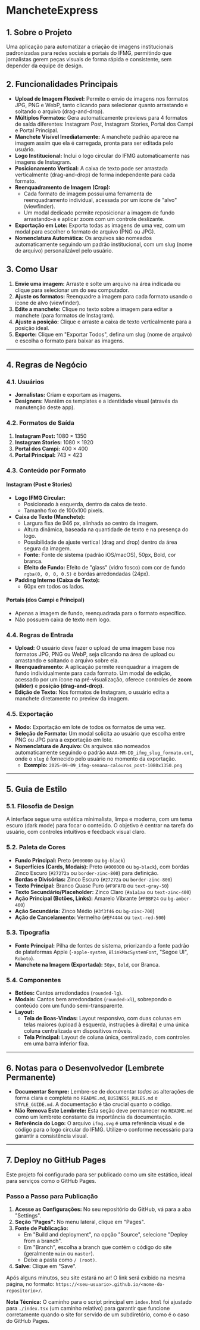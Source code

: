 # MancheteExpress

## 1. Sobre o Projeto

Uma aplicação para automatizar a criação de imagens institucionais padronizadas para redes sociais e portais do IFMG, permitindo que jornalistas gerem peças visuais de forma rápida e consistente, sem depender da equipe de design.

## 2. Funcionalidades Principais

-   **Upload de Imagem Flexível:** Permite o envio de imagens nos formatos JPG, PNG e WebP, tanto clicando para selecionar quanto arrastando e soltando o arquivo (drag-and-drop).
-   **Múltiplos Formatos:** Gera automaticamente previews para 4 formatos de saída diferentes: Instagram Post, Instagram Stories, Portal dos Campi e Portal Principal.
-   **Manchete Visível Imediatamente:** A manchete padrão aparece na imagem assim que ela é carregada, pronta para ser editada pelo usuário.
-   **Logo Institucional:** Inclui o logo circular do IFMG automaticamente nas imagens de Instagram.
-   **Posicionamento Vertical:** A caixa de texto pode ser arrastada verticalmente (drag-and-drop) de forma independente para cada formato.
-   **Reenquadramento de Imagem (Crop):**
    -   Cada formato de imagem possui uma ferramenta de reenquadramento individual, acessada por um ícone de "alvo" (viewfinder).
    -   Um modal dedicado permite reposicionar a imagem de fundo arrastando-a e aplicar zoom com um controle deslizante.
-   **Exportação em Lote:** Exporta todas as imagens de uma vez, com um modal para escolher o formato de arquivo (PNG ou JPG).
-   **Nomenclatura Automática:** Os arquivos são nomeados automaticamente seguindo um padrão institucional, com um slug (nome de arquivo) personalizável pelo usuário.

## 3. Como Usar

1.  **Envie uma imagem:** Arraste e solte um arquivo na área indicada ou clique para selecionar um do seu computador.
2.  **Ajuste os formatos:** Reenquadre a imagem para cada formato usando o ícone de alvo (viewfinder).
3.  **Edite a manchete:** Clique no texto sobre a imagem para editar a manchete (para formatos de Instagram).
4.  **Ajuste a posição:** Clique e arraste a caixa de texto verticalmente para a posição ideal.
5.  **Exporte:** Clique em "Exportar Todos", defina um slug (nome de arquivo) e escolha o formato para baixar as imagens.

---

## 4. Regras de Negócio

### 4.1. Usuários

-   **Jornalistas:** Criam e exportam as imagens.
-   **Designers:** Mantêm os templates e a identidade visual (através da manutenção deste app).

### 4.2. Formatos de Saída

1.  **Instagram Post:** 1080 × 1350
2.  **Instagram Stories:** 1080 × 1920
3.  **Portal dos Campi:** 400 × 400
4.  **Portal Principal:** 743 × 423

### 4.3. Conteúdo por Formato

#### Instagram (Post e Stories)

-   **Logo IFMG Circular:**
    -   Posicionado à esquerda, dentro da caixa de texto.
    -   Tamanho fixo de 100x100 pixels.
-   **Caixa de Texto (Manchete):**
    -   Largura fixa de 946 px, alinhada ao centro da imagem.
    -   Altura dinâmica, baseada na quantidade de texto e na presença do logo.
    -   Possibilidade de ajuste vertical (drag and drop) dentro da área segura da imagem.
    -   **Fonte:** Fonte de sistema (padrão iOS/macOS), 50px, Bold, cor branca.
    -   **Efeito de Fundo:** Efeito de "glass" (vidro fosco) com cor de fundo `rgba(0, 0, 0, 0.5)` e bordas arredondadas (24px).
-   **Padding Interno (Caixa de Texto):**
    -   60px em todos os lados.

#### Portais (dos Campi e Principal)

-   Apenas a imagem de fundo, reenquadrada para o formato específico.
-   Não possuem caixa de texto nem logo.

### 4.4. Regras de Entrada

-   **Upload:** O usuário deve fazer o upload de uma imagem base nos formatos JPG, PNG ou WebP, seja clicando na área de upload ou arrastando e soltando o arquivo sobre ela.
-   **Reenquadramento:** A aplicação permite reenquadrar a imagem de fundo individualmente para cada formato. Um modal de edição, acessado por um ícone na pré-visualização, oferece controles de **zoom (slider)** e **posição (drag-and-drop)**.
-   **Edição de Texto:** Nos formatos de Instagram, o usuário edita a manchete diretamente no preview da imagem.

### 4.5. Exportação

-   **Modo:** Exportação em lote de todos os formatos de uma vez.
-   **Seleção de Formato:** Um modal solicita ao usuário que escolha entre PNG ou JPG para a exportação em lote.
-   **Nomenclatura de Arquivo:** Os arquivos são nomeados automaticamente seguindo o padrão `AAAA-MM-DD_ifmg_slug_formato.ext`, onde o `slug` é fornecido pelo usuário no momento da exportação.
    -   **Exemplo:** `2025-09-09_ifmg-semana-calouros_post-1080x1350.png`

---

## 5. Guia de Estilo

### 5.1. Filosofia de Design

A interface segue uma estética minimalista, limpa e moderna, com um tema escuro (dark mode) para focar o conteúdo. O objetivo é centrar na tarefa do usuário, com controles intuitivos e feedback visual claro.

### 5.2. Paleta de Cores

-   **Fundo Principal:** Preto (`#000000` ou `bg-black`)
-   **Superfícies (Cards, Modais):** Preto (`#000000` ou `bg-black`), com bordas Zinco Escuro (`#27272a` ou `border-zinc-800`) para definição.
-   **Bordas e Divisórias:** Zinco Escuro (`#27272a` ou `border-zinc-800`)
-   **Texto Principal:** Branco Quase Puro (`#F9FAFB` ou `text-gray-50`)
-   **Texto Secundário/Placeholder:** Zinco Claro (`#a1a1aa` ou `text-zinc-400`)
-   **Ação Principal (Botões, Links):** Amarelo Vibrante (`#FBBF24` ou `bg-amber-400`)
-   **Ação Secundária:** Zinco Médio (`#3f3f46` ou `bg-zinc-700`)
-   **Ação de Cancelamento:** Vermelho (`#EF4444` ou `text-red-500`)

### 5.3. Tipografia

-   **Fonte Principal:** Pilha de fontes de sistema, priorizando a fonte padrão de plataformas Apple (`-apple-system`, `BlinkMacSystemFont`, "Segoe UI", `Roboto`).
-   **Manchete na Imagem (Exportada):** `50px`, `Bold`, cor Branca.

### 5.4. Componentes

-   **Botões:** Cantos arredondados (`rounded-lg`).
-   **Modais:** Cantos bem arredondados (`rounded-xl`), sobrepondo o conteúdo com um fundo semi-transparente.
-   **Layout:**
    -   **Tela de Boas-Vindas:** Layout responsivo, com duas colunas em telas maiores (upload à esquerda, instruções à direita) e uma única coluna centralizada em dispositivos móveis.
    -   **Tela Principal:** Layout de coluna única, centralizado, com controles em uma barra inferior fixa.

---

## 6. Notas para o Desenvolvedor (Lembrete Permanente)

-   **Documentar Sempre:** Lembre-se de documentar *todas* as alterações de forma clara e completa no `README.md`, `BUSINESS_RULES.md` e `STYLE_GUIDE.md`. A documentação é tão crucial quanto o código.
-   **Não Remova Este Lembrete:** Esta seção deve permanecer no `README.md` como um lembrete constante da importância da documentação.
-   **Referência do Logo:** O arquivo `ifmg.svg` é uma referência visual e de código para o logo circular do IFMG. Utilize-o conforme necessário para garantir a consistência visual.

---

## 7. Deploy no GitHub Pages

Este projeto foi configurado para ser publicado como um site estático, ideal para serviços como o GitHub Pages.

### Passo a Passo para Publicação

1.  **Acesse as Configurações:** No seu repositório do GitHub, vá para a aba "Settings".
2.  **Seção "Pages":** No menu lateral, clique em "Pages".
3.  **Fonte de Publicação:**
    -   Em "Build and deployment", na opção "Source", selecione "Deploy from a branch".
    -   Em "Branch", escolha a branch que contém o código do site (geralmente `main` ou `master`).
    -   Deixe a pasta como `/ (root)`.
4.  **Salve:** Clique em "Save".

Após alguns minutos, seu site estará no ar! O link será exibido na mesma página, no formato: `https://<seu-usuario>.github.io/<nome-do-repositorio>/`.

**Nota Técnica:** O caminho para o script principal em `index.html` foi ajustado para `./index.tsx` (um caminho relativo) para garantir que funcione corretamente quando o site for servido de um subdiretório, como é o caso do GitHub Pages.